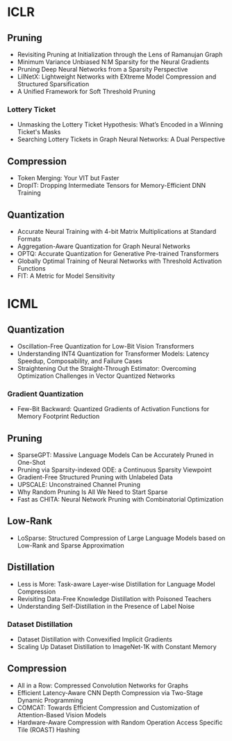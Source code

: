 # ICLR

## Pruning
- Revisiting Pruning at Initialization through the Lens of Ramanujan Graph
- Minimum Variance Unbiased N:M Sparsity for the Neural Gradients
- Pruning Deep Neural Networks from a Sparsity Perspective
- LilNetX: Lightweight Networks with EXtreme Model Compression and Structured Sparsification 
- A Unified Framework for Soft Threshold Pruning

### Lottery Ticket
- Unmasking the Lottery Ticket Hypothesis: What’s Encoded in a Winning Ticket's Masks
- Searching Lottery Tickets in Graph Neural Networks: A Dual Perspective
 
## Compression
- Token Merging: Your VIT but Faster
- DropIT: Dropping Intermediate Tensors for Memory-Efficient DNN Training

## Quantization
- Accurate Neural Training with 4-bit Matrix Multiplications at Standard Formats
- Aggregation-Aware Quantization for Graph Neural Networks 
- OPTQ: Accurate Quantization for Generative Pre-trained Transformers
- Globally Optimal Training of Neural Networks with Threshold Activation Functions 
- FIT: A Metric for Model Sensitivity 

# ICML

## Quantization
- Oscillation-Free Quantization for Low-Bit Vision Transformers
- Understanding INT4 Quantization for Transformer Models: Latency Speedup, Composability, and Failure Cases
- Straightening Out the Straight-Through Estimator: Overcoming Optimization Challenges in Vector Quantized Networks
  
### Gradient Quantization
- Few-Bit Backward: Quantized Gradients of Activation Functions for Memory Footprint Reduction
  
## Pruning
- SparseGPT: Massive Language Models Can be Accurately Pruned in One-Shot
- Pruning via Sparsity-indexed ODE: a Continuous Sparsity Viewpoint
- Gradient-Free Structured Pruning with Unlabeled Data
- UPSCALE: Unconstrained Channel Pruning
- Why Random Pruning Is All We Need to Start Sparse
- Fast as CHITA: Neural Network Pruning with Combinatorial Optimization

## Low-Rank
- LoSparse: Structured Compression of Large Language Models based on Low-Rank and Sparse Approximation

## Distillation
- Less is More: Task-aware Layer-wise Distillation for Language Model Compression
- Revisiting Data-Free Knowledge Distillation with Poisoned Teachers
- Understanding Self-Distillation in the Presence of Label Noise

### Dataset Distillation
- Dataset Distillation with Convexified Implicit Gradients
- Scaling Up Dataset Distillation to ImageNet-1K with Constant Memory

## Compression
- All in a Row: Compressed Convolution Networks for Graphs
- Efficient Latency-Aware CNN Depth Compression via Two-Stage Dynamic Programming
- COMCAT: Towards Efficient Compression and Customization of Attention-Based Vision Models
- Hardware-Aware Compression with Random Operation Access Specific Tile (ROAST) Hashing